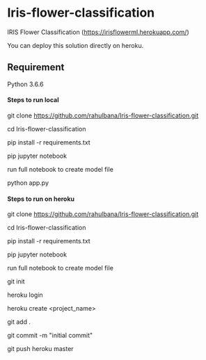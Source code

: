 # Iris-flower-classification
IRIS Flower Classification (https://irisflowerml.herokuapp.com/)

You can deploy this solution directly on heroku.

## Requirement
Python 3.6.6 

#### Steps to run local
git clone https://github.com/rahulbana/Iris-flower-classification.git

cd Iris-flower-classification

pip install -r requirements.txt

pip jupyter notebook

run full notebook to create model file

python app.py


#### Steps to run on heroku
git clone https://github.com/rahulbana/Iris-flower-classification.git

cd Iris-flower-classification

pip install -r requirements.txt

pip jupyter notebook

run full notebook to create model file

git init

heroku login

heroku create <project_name>

git add .

git commit -m "initial commit"

git push heroku master
